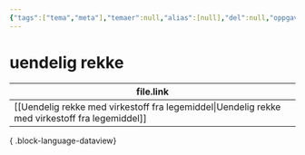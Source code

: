 ```yaml
---
{"tags":["tema","meta"],"temaer":null,"alias":[null],"del":null,"oppgave":null,"fag":null,"eksamen":null,"dg-publish":true,"title":"uendelig rekke","date":"2023-06-01","modified":"2023-06-01","permalink":"/temaer/uendelig-rekke/","dgPassFrontmatter":true}
---
```



# uendelig rekke
| file.link                                                                                         |
| ------------------------------------------------------------------------------------------------- |
| [[Uendelig rekke med virkestoff fra legemiddel\|Uendelig rekke med virkestoff fra legemiddel]] |

{ .block-language-dataview}
